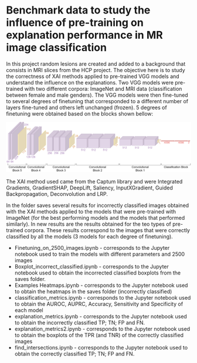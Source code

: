 # Benchmark data to study the influence of pre-training on explanation performance in MR image classification

In this project random lesions are created and added to a background that consists in MRI slices from the HCP project.
The objective here is to study the correctness of XAI methods applied to pre-trained VGG models and understand the influence on the explanations. 
Two VGG models were pre-trained with two different corpora: ImageNet and MRI data (classification between female and male genders).
The VGG models were then fine-tuned to several degrees of finetuning that corresponded to a different number of layers fine-tuned and others left unchanged (frozen). 5 degrees of finetuning were obtained based on the blocks shown bellow:

![alt text](https://github.com/Marta54/Pretrain_XAI_gt/blob/main/VGG%20architecture.png)

The XAI method used came from the Captum library and were Integrated Gradients, GradientSHAP, DeepLift, Saliency, InputXGradient, Guided Backpropagation, Deconvolution and LRP.

In the folder saves several results for incorrectly classified images obtained with the XAI methods applied to the models that were pre-trained with ImageNet (for the best performing models and the models that performed similarly).
In new results are the results obtained for the teo types of pre-trained corpora. These results correspond to the images that were correctly classified by all the models (3 models for each degree of finetuning).

+ Finetuning_on_2500_images.ipynb - corresponds to the Jupyter notebook used to train the models with different parameters and 2500 images
+ Boxplot_incorrect_classified.ipynb - corresponds to the Jupyter notebook used to obtain the incorrected classified boxplots from the saves folder.
+ Examples Heatmaps.ipynb - corresponds to the Jupyter notebook used to obtain the heatmaps in the saves folder (incorrectly classified)
+ classification_metrics.ipynb - corresponds to the Jupyter notebook used to obtain the AUROC, AUPRC, Accuracy, Sensitivity and Specificity of each model
+ explanation_metrics.ipynb -  corresponds to the Jupyter notebook used to obtain the incorrectly classified TP; TN; FP and FN.
+ explanation_metrics2.ipynb -  corresponds to the Jupyter notebook used to obtain the boxplots of the TPR (and TNR) of the correctly classified images
+ find_intersections.ipynb -  corresponds to the Jupyter notebook used to obtain the correctly classified TP; TN; FP and FN.

